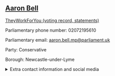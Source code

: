## <a href="https://members.parliament.uk/member/4837/contact">Aaron Bell</a>

<a href="https://www.theyworkforyou.com/mp/25916/aaron_bell/newcastle-under-lyme">TheyWorkForYou (voting record, statements)</a> 

Parliamentary phone number: 02072195610 

Parliamentary email: aaron.bell.mp@parliament.uk 

Party: Conservative 

Borough: Newcastle-under-Lyme 

<details><summary>Extra contact information and social media</summary> 
<li>Website:</li>
<li>Twitter:</li>
<li>Constituency office phone number: 01782308102</li>
<li>Constituency office email:</li>
<li>Facebook:</li>
<li>Instagram:</li>
<li>Youtube:</li>
<li>Linkedin:</li>
<li>Government department phone number:</li>
<li>Government department email:</li>
<li>Threads:</li>
<li>Party office phone number:</li>
<li>Party office email:</li>
<li>Tiktok:</li>
</details>